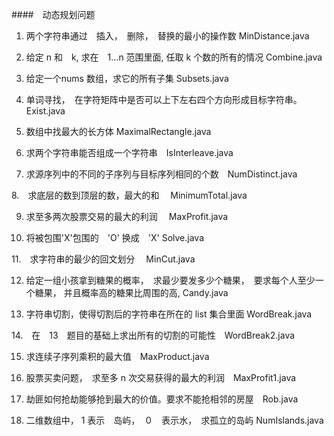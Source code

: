 
####　动态规划问题

1. 两个字符串通过　插入，　删除，　替换的最小的操作数 MinDistance.java

2. 给定 n 和　k, 求在　1...n 范围里面, 任取 k 个数的所有的情况 Combine.java

3. 给定一个nums 数组，求它的所有子集 Subsets.java

4. 单词寻找，　在字符矩阵中是否可以上下左右四个方向形成目标字符串。　Exist.java

5. 数组中找最大的长方体    MaximalRectangle.java

6. 求两个字符串能否组成一个字符串　IsInterleave.java

7. 求源序列中的不同的子序列与目标序列相同的个数　NumDistinct.java

8.　求底层的数到顶层的数，最大的和　 MinimumTotal.java

9. 求至多两次股票交易的最大的利润　 MaxProfit.java

10. 将被包围'X'包围的　'O' 换成　'X'  Solve.java

11.　求字符串的最少的回文划分　 MinCut.java

12. 给定一组小孩拿到糖果的概率，　求最少要发多少个糖果，　要求每个人至少一个糖果，
	并且概率高的糖果比周围的高, Candy.java

13. 字符串切割，使得切割后的字符串在所在的 list 集合里面 WordBreak.java

14.　在　13　题目的基础上求出所有的切割的可能性　WordBreak2.java 

15. 求连续子序列乘积的最大值　MaxProduct.java

16. 股票买卖问题，　求至多 n 次交易获得的最大的利润　MaxProfit1.java

17. 劫匪如何抢劫能够抢到最大的价值。要求不能抢相邻的房屋　Rob.java

18. 二维数组中， 1 表示　岛屿，　０　表示水，　求孤立的岛屿 NumIslands.java
